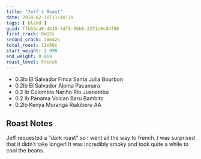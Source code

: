 ```yaml
---
title: "Jeff's Roast"
date: 2018-02-18T11:40:29
tags: [ blend ]
guid: ffb53ca9-4b15-4df5-96b6-2271c0cd4f06
first_crack: 8m12s
second_crack: 10m42s
total_roast: 11m56s
start_weight: 1.098
end_weight: 0.869
roast_level: French
---
```


 * 0.3lb El Salvador Finca Santa Julia Bourbon
 * 0.2lb El Salvador Alpina Pacamara
 * 0.2 lb Colombia Nariño Rio Juanambú
 * 0.2 lb Panama Volcan Baru Bambito
 * 0.2lb Kenya Muranga Riakiberu AA

## Roast Notes

Jeff requested a "dark roast" so I went all the way to french.  I was surprised
that it didn't take longer!  It was incredibly smoky and took quite a while to
cool the beans.
